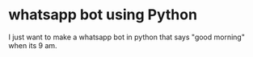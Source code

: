 # whatsapp bot using Python
I just want to make a whatsapp bot in python that says "good morning" when its 9 am.
